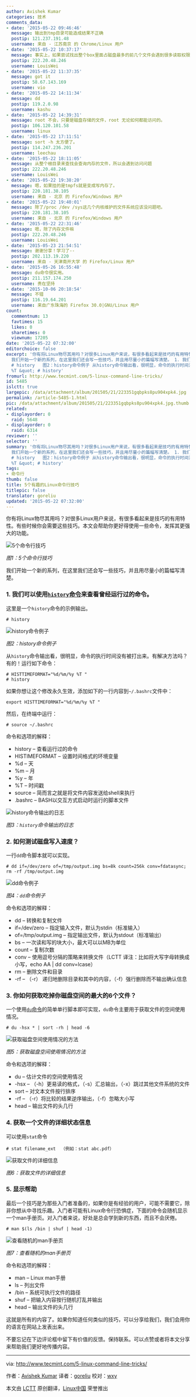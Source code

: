 ```yaml
---
author: Avishek Kumar
categories: 技术
comments_data:
- date: '2015-05-22 09:46:46'
  message: 输出到tmp目录可能造成结果不正确
  postip: 121.237.191.48
  username: 来自 - 江苏南京 的 Chrome/Linux 用户
- date: '2015-05-22 10:37:17'
  message: 事实上，如果尝试找出整个box里面占磁盘最多的前几个文件会遇到很多读取权限问题，哪怕你是用root执行
  postip: 222.20.48.246
  username: LouisWei
- date: '2015-05-22 11:37:35'
  message: got it
  postip: 58.67.143.169
  username: vio
- date: '2015-05-22 14:11:34'
  message: dd
  postip: 119.2.0.98
  username: kashu
- date: '2015-05-22 14:39:31'
  message: root 不会，只要是磁盘存储的文件，root 无论如何都能访问的。
  postip: 106.120.101.58
  username: linux
- date: '2015-05-22 17:11:51'
  message: sort -h 太方便了。
  postip: 114.247.236.201
  username: leechau
- date: '2015-05-22 18:11:05'
  message: 从整个根目录来查找会查询内存的文件，所以会遇到访问问题
  postip: 222.20.48.246
  username: LouisWei
- date: '2015-05-22 19:38:20'
  message: 嗯，如果挂的是tmpfs就是变成写内存了。
  postip: 220.181.38.105
  username: 来自 - 北京 的 Firefox/Windows 用户
- date: '2015-05-22 19:40:01'
  message: 除了/proc /dev /sys这几个内核维护的文件系统应该没问题吧。
  postip: 220.181.38.105
  username: 来自 - 北京 的 Firefox/Windows 用户
- date: '2015-05-22 22:31:46'
  message: 嗯，除了内存文件嘛
  postip: 222.20.48.246
  username: LouisWei
- date: '2015-05-23 21:54:51'
  message: 谢谢分享！学习了--
  postip: 202.113.19.220
  username: 来自 - 天津南开大学 的 Firefox/Linux 用户
- date: '2015-05-26 16:55:48'
  message: du命令很实用。
  postip: 211.157.174.250
  username: 贵在坚持
- date: '2015-10-06 20:18:54'
  message: 不错
  postip: 116.19.64.201
  username: 来自广东珠海的 Firefox 30.0|GNU/Linux 用户
count:
  commentnum: 13
  favtimes: 15
  likes: 0
  sharetimes: 0
  viewnum: 17205
date: '2015-05-22 07:32:00'
editorchoice: false
excerpt: '你有将Linux物尽其用吗？对很多Linux用户来说，有很多看起来是技巧的有用特性。有些时候你会需要这些技巧。本文会帮助你更好得使用一些命令，发挥其更强大的功能。  图1：5个命令行技巧
  我们开始一个新的系列，在这里我们还会写一些技巧，并且用尽量小的篇幅写清楚。 1. 我们可以使用history命令来查看曾经运行过的命令。 这里是一个history命令的示例输出。
  # history   图2：history命令例子 从history命令输出看，很明显，命令的执行时间没有被打出来。有解决方法吗？有的！运行如下命令： # HISTTIMEFORMAT=&quot;%d/%m/%y
  %T &quot; # history'
fromurl: http://www.tecmint.com/5-linux-command-line-tricks/
id: 5485
islctt: true
largepic: /data/attachment/album/201505/21/223351gqbpks8pu904xpk4.jpg
permalink: /article-5485-1.html
pic: /data/attachment/album/201505/21/223351gqbpks8pu904xpk4.jpg.thumb.jpg
related:
- displayorder: 0
  raid: 5648
- displayorder: 0
  raid: 6314
reviewer: ''
selector: ''
summary: '你有将Linux物尽其用吗？对很多Linux用户来说，有很多看起来是技巧的有用特性。有些时候你会需要这些技巧。本文会帮助你更好得使用一些命令，发挥其更强大的功能。  图1：5个命令行技巧
  我们开始一个新的系列，在这里我们还会写一些技巧，并且用尽量小的篇幅写清楚。 1. 我们可以使用history命令来查看曾经运行过的命令。 这里是一个history命令的示例输出。
  # history   图2：history命令例子 从history命令输出看，很明显，命令的执行时间没有被打出来。有解决方法吗？有的！运行如下命令： # HISTTIMEFORMAT=&quot;%d/%m/%y
  %T &quot; # history'
tags:
- 命令行
thumb: false
title: 5个有趣的Linux命令行技巧
titlepic: false
translator: goreliu
updated: '2015-05-22 07:32:00'
---
```


你有将Linux物尽其用吗？对很多Linux用户来说，有很多看起来是技巧的有用特性。有些时候你会需要这些技巧。本文会帮助你更好得使用一些命令，发挥其更强大的功能。


![5个命令行技巧](/data/attachment/album/201505/21/223351gqbpks8pu904xpk4.jpg)


*图1：5个命令行技巧*


我们开始一个新的系列，在这里我们还会写一些技巧，并且用尽量小的篇幅写清楚。


### 1. 我们可以使用[`history`命令](/article-1143-1.html)来查看曾经运行过的命令。


这里是一个`history`命令的示例输出。



```
# history

```

![history命令例子](/data/attachment/album/201505/21/223352r48ra47xx769218p.gif)


*图2：history命令例子*


从`history`命令输出看，很明显，命令的执行时间没有被打出来。有解决方法吗？有的！运行如下命令：



```
# HISTTIMEFORMAT="%d/%m/%y %T "
# history

```

如果你想让这个修改永久生效，添加如下的一行内容到`~/.bashrc`文件中：



```
export HISTTIMEFORMAT="%d/%m/%y %T "

```

然后，在终端中运行：



```
# source ~/.bashrc

```

命令和选项的解释：


* history – 查看运行过的命令
* HISTIMEFORMAT – 设置时间格式的环境变量
* %d – 天
* %m – 月
* %y – 年
* %T – 时间戳
* source – 简而言之就是将文件内容发送给shell来执行
* .bashrc – BASH以交互方式启动时运行的脚本文件


![history命令输出的日志](/data/attachment/album/201505/21/223354h5v7p4clpd2pv47l.gif)


*图3：`history`命令输出的日志*


### 2. 如何测试磁盘写入速度？


一行`dd`命令脚本就可以实现。



```
# dd if=/dev/zero of=/tmp/output.img bs=8k count=256k conv=fdatasync; rm -rf /tmp/output.img

```

![dd命令例子](/data/attachment/album/201505/21/223355vrnrpi6ip7n6lnsn.gif)


*图4：`dd`命令例子*


命令和选项的解释：


* dd – 转换和复制文件
* if=/dev/zero – 指定输入文件，默认为stdin（标准输入）
* of=/tmp/output.img – 指定输出文件，默认为stdout（标准输出）
* bs – 一次读和写的块大小，最大可以以MB为单位
* count – 复制次数
* conv – 使用逗号分隔的策略来转换文件（LCTT 译注：比如将大写字母转换成小写，echo AA | dd conv=lcase）
* rm – 删除文件和目录
* -rf – （-r） 递归地删除目录和其中的内容，（-f）强行删除而不输出确认信息


### 3. 你如何获取吃掉你磁盘空间的最大的6个文件？


一个使用[`du`命令](http://www.tecmint.com/check-linux-disk-usage-of-files-and-directories/)的简单单行脚本即可实现，`du`命令主要用于获取文件的空间使用情况。



```
# du -hsx * | sort -rh | head -6

```

![获取磁盘空间使用情况的方法](/data/attachment/album/201505/21/223356znknboirks9kkobk.gif)


*图5：获取磁盘空间使用情况的方法*


命令和选项的解释：


* du – 估计文件的空间使用情况
* -hsx – （-h）更易读的格式，（-s）汇总输出，（-x）跳过其他文件系统的文件
* sort – 对文本文件按行排序
* -rf – （-r）将比较的结果逆序输出，（-f）忽略大小写
* head – 输出文件的头几行


### 4. 获取一个文件的详细状态信息


可以使用`stat`命令



```
# stat filename_ext  （例如：stat abc.pdf）

```

![获取文件的详细信息](/data/attachment/album/201505/21/223359u0mh88m1rmih6vrh.gif)


*图6：获取文件的详细信息*


### 5. 显示帮助


最后一个技巧是为那些入门者准备的，如果你是有经验的用户，可能不需要它，除非你想从中寻找乐趣。入门者可能有Linux命令行恐惧症，下面的命令会随机显示一个man手册页。对入门者来说，好处是总会学到新的东西，而且不会厌倦。



```
# man $(ls /bin | shuf | head -1)

```

![查看随机的man手册页](/data/attachment/album/201505/21/223404fu8wtlhpop8we8ov.gif)


*图7：查看随机的man手册页*


命令和选项的解释：


* man – Linux man手册
* ls – 列出文件
* /bin – 系统可执行文件的路径
* shuf – 把输入内容按行随机打乱并输出
* head – 输出文件的头几行


这就是所有的内容了。如果你知道任何类似的技巧，可以分享给我们，我们会用你的语言在网站上发表出来。


不要忘记在下边评论框中留下有价值的反馈。保持联系。可以点赞或者将本文分享来帮助我们更好地传播内容。




---


via: <http://www.tecmint.com/5-linux-command-line-tricks/>


作者：[Avishek Kumar](http://www.tecmint.com/author/avishek/) 译者：[goreliu](https://github.com/goreliu) 校对：[wxy](https://github.com/wxy)


本文由 [LCTT](https://github.com/LCTT/TranslateProject) 原创翻译，[Linux中国](http://linux.cn/) 荣誉推出